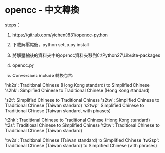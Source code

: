 # opencc - 中文轉換
steps：
1. https://github.com/yichen0831/opencc-python
2. 下載解壓縮後，python setup.py install
3. 將解壓縮後的資料夾中的opencc資料夾移到C:\Python27\Lib\site-packages
4. opencc.py

5. Conversions include 轉換包含:

'hk2s': Traditional Chinese (Hong Kong standard) to Simplified Chinese
's2hk': Simplified Chinese to Traditional Chinese (Hong Kong standard)

's2t': Simplified Chinese to Traditional Chinese
's2tw': Simplified Chinese to Traditional Chinese (Taiwan standard)
's2twp': Simplified Chinese to Traditional Chinese (Taiwan standard, with phrases)

't2hk': Traditional Chinese to Traditional Chinese (Hong Kong standard)
't2s': Traditional Chinese to Simplified Chinese
't2tw': Traditional Chinese to Traditional Chinese (Taiwan standard)

'tw2s': Traditional Chinese (Taiwan standard) to Simplified Chinese
'tw2sp': Traditional Chinese (Taiwan standard) to Simplified Chinese (with phrases)

